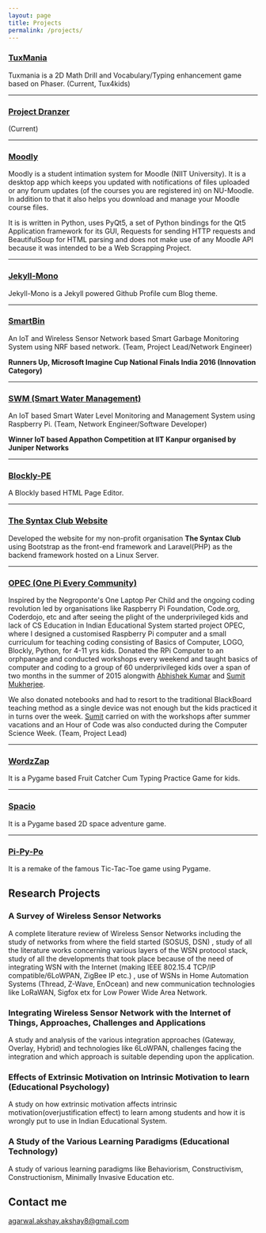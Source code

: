 ```yaml
---
layout: page
title: Projects
permalink: /projects/
---
```

### [TuxMania](https://github.com/tux4kids/tuxmania) 
Tuxmania is a 2D Math Drill and Vocabulary/Typing enhancement game based on Phaser. (Current, Tux4kids)

***

### [Project Dranzer]("#") 

(Current)

***

### [Moodly](https://github.com/AkshayAgarwal007/Moodly)
Moodly is a student intimation system for Moodle (NIIT University). It is a desktop app which keeps you updated with notifications of files uploaded or any forum updates (of the courses you are registered in) on NU-Moodle. In addition to that it also helps you download and manage your Moodle course files.

It is is written in Python, uses PyQt5, a set of Python bindings for the Qt5 Application framework for its GUI, Requests for sending HTTP requests and BeautifulSoup for HTML parsing and does not make use of any Moodle API because it was intended to be a Web Scrapping Project.

***

### [Jekyll-Mono](https://github.com/AkshayAgarwal007/Jekyll-Mono)
Jekyll-Mono is a Jekyll powered Github Profile cum Blog theme.

***

### [SmartBin]("https://news.microsoft.com/en-in/microsoft-announces-india-winners-of-the-14th-edition-of-imagine-cup/#sm.00008z5pm019sbdazyadt8jlmmj73")
An IoT and Wireless Sensor Network based Smart Garbage Monitoring System using NRF based network.
(Team, Project Lead/Network Engineer)

**Runners Up, Microsoft Imagine Cup National Finals India 2016 (Innovation Category)**

***

### [SWM (Smart Water Management)]("#")
An IoT based Smart Water Level Monitoring and Management System using Raspberry Pi. (Team, Network Engineer/Software Developer)

**Winner IoT based Appathon Competition at IIT Kanpur organised by Juniper Networks**

***

### [Blockly-PE](https://github.com/AkshayAgarwal007/Blockly-PE)
A Blockly based  HTML Page  Editor.

***

### [ The Syntax Club Website]("#")
Developed the website for my non-profit organisation **The Syntax Club** using Bootstrap as the front-end framework and Laravel(PHP) as the backend framework hosted on a Linux Server. 

***

### [ OPEC (One Pi Every Community) ]("") 
Inspired by the Negroponte's One Laptop Per Child and the ongoing coding revolution led by organisations like Raspberry Pi Foundation, Code.org, Coderdojo, etc and after seeing the plight of the underprivileged kids and lack of CS Education in Indian Educational System started project OPEC, where I designed a customised Raspberry Pi computer and a small curriculum for teaching coding consisting of Basics of Computer, LOGO, Blockly, Python, for 4-11 yrs kids. Donated the RPi Computer to an orphpanage and conducted workshops every weekend and taught basics of computer and coding to a group of 60 underprivileged kids over a span of two months in the summer of 2015 alongwith [Abhishek Kumar]() and [Sumit Mukherjee](). 

We also donated notebooks and had to resort to the traditional BlackBoard teaching method as a single device was not enough but the kids practiced it in turns over the week. [Sumit]("") carried on with the workshops after summer vacations and an Hour of Code was also conducted during the Computer Science Week. (Team, Project Lead)

***

### [WordzZap]("#")

It is a Pygame based Fruit Catcher Cum Typing Practice Game for kids.

***

### [Spacio](https://AkshayAgarwal007/Spacio)

It is a Pygame based 2D space adventure game. 

***

### [Pi-Py-Po](https://AkshayAgarwal007/Pi-Py-Po)

It is a remake of the famous Tic-Tac-Toe game using Pygame.   


## Research Projects

### A Survey of Wireless Sensor Networks

   A complete literature review of Wireless Sensor Networks including the study of networks from where the field started (SOSUS, DSN) , study of all the literature works concerning various layers of the WSN protocol stack, study of all the developments that took place because of the need of integrating WSN with the Internet (making IEEE 802.15.4 TCP/IP compatible/6LoWPAN,  ZigBee IP etc.) , use of WSNs in Home Automation Systems (Thread, Z-Wave, EnOcean) and new communication technologies like LoRaWAN, Sigfox etx for Low Power Wide Area Network.
   
### Integrating Wireless Sensor Network with the Internet of Things, Approaches, Challenges and Applications

   A study and analysis of the various integration approaches (Gateway, Overlay, Hybrid) and technologies like 6LoWPAN, challenges facing the integration and which approach is suitable depending upon the application.

### Effects of Extrinsic Motivation on Intrinsic Motivation to learn (Educational Psychology)

A study on how extrinsic motivation affects intrinsic motivation(overjustification effect) to learn among students and how it is wrongly put to use in Indian Educational System.


### A Study of the Various Learning Paradigms (Educational Technology)

A study of various learning paradigms like Behaviorism, Constructivism, Constructionism, Minimally Invasive Education etc.


## Contact me

[agarwal.akshay.akshay8@gmail.com](mailto:agarwal.akshay.akshay8@gmail.com)
